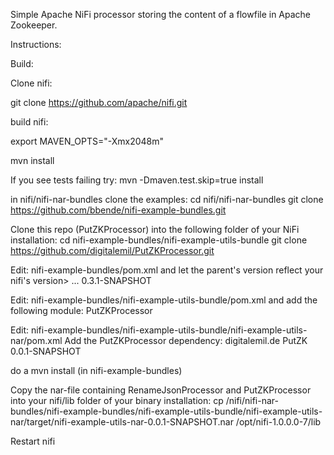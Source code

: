 Simple Apache NiFi processor storing the content of a flowfile in Apache Zookeeper.


Instructions:

Build:

Clone nifi:

git clone https://github.com/apache/nifi.git

build nifi:

export MAVEN_OPTS="-Xmx2048m"

mvn install

If you see tests failing try:
mvn -Dmaven.test.skip=true install

in nifi/nifi-nar-bundles clone the examples:
cd nifi/nifi-nar-bundles
git clone https://github.com/bbende/nifi-example-bundles.git


Clone this repo (PutZKProcessor) into the following folder of your NiFi installation:
cd nifi-example-bundles/nifi-example-utils-bundle
git clone https://github.com/digitalemil/PutZKProcessor.git

Edit:
nifi-example-bundles/pom.xml
and let the parent's version reflect your nifi's version>
<parent>
        ...
	<version>0.3.1-SNAPSHOT</version>
</parent>

Edit:
nifi-example-bundles/nifi-example-utils-bundle/pom.xml
and add the following module:
<module>PutZKProcessor</module>

Edit:
nifi-example-bundles/nifi-example-utils-bundle/nifi-example-utils-nar/pom.xml
Add the PutZKProcessor dependency:
	<dependency>
            <groupId>digitalemil.de</groupId>
            <artifactId>PutZK</artifactId>
            <version>0.0.1-SNAPSHOT</version>
        </dependency>
	
do a
mvn install
(in nifi-example-bundles)

Copy the nar-file containing RenameJsonProcessor and PutZKProcessor into your nifi/lib folder of your binary installation:
cp /nifi/nifi-nar-bundles/nifi-example-bundles/nifi-example-utils-bundle/nifi-example-utils-nar/target/nifi-example-utils-nar-0.0.1-SNAPSHOT.nar /opt/nifi-1.0.0.0-7/lib

Restart nifi
